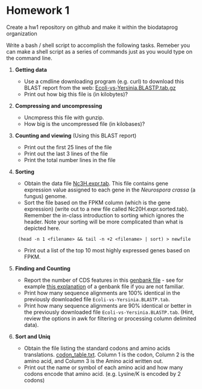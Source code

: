 Homework 1
==========

Create a hw1 repository on github and make it within the biodataprog organization

Write a bash / shell script to accomplish the following tasks.  Remeber you can make a shell script
as a series of commands just as you would type on the command line.

1. __Getting data__

    + Use a cmdline downloading program (e.g. curl) to download this BLAST report from the web:
    [Ecoli-vs-Yersinia.BLASTP.tab.gz](https://biodataprog.github.io/programming-intro/data/Ecoli-vs-Yersinia.BLASTP.tab.gz)
    + Print out how big this file is (in kilobytes)?


2. __Compressing and uncompressing__

    + Uncmpress this file with gunzip.
    + How big is the uncompressed file (in kilobases)?
    

3. __Counting and viewing__ (Using this BLAST report)

    + Print out the first 25 lines of the file
    + Print out the last 3 lines of the file
    + Print the total number lines in the file 


3. __Sorting__

    + Obtain the data file
    [Nc3H.expr.tab](https://biodataprog.github.io/programming-intro/data/Nc3H.expr.tab). This
    file contains gene expression value assigned to each gene in the _Neurospora crassa_ (a fungus) genome.
    + Sort the file based on the FPKM column (which is the gene
    expression) (write out to a new file called
    Nc20H.expr.sorted.tab).
    Remember the in-class introduction to sorting which ignores the header. Note your sorting will be more 
    complicated than what is depicted here.
    ```shell
     (head -n 1 <filename> && tail -n +2 <filename> | sort) > newfile
    ```
    + Print out a list of the top 10 most highly expressed genes based on FPKM.


4. __Finding and Counting__

    + Report the number of CDS features in this [genbank file](https://biodataprog.github.io/programming-intro/data/D_mel.63B12.gbk) - see for example [this explanation](http://www.ncbi.nlm.nih.gov/Sitemap/samplerecord.html) of a genbank file if you are not familiar.
    + Print how many sequence alignments are 100% identical in the previously downloaded file `Ecoli-vs-Yersinia.BLASTP.tab`.
    + Print how many sequence alignments are 90% identical or better in the previously downloaded file `Ecoli-vs-Yersinia.BLASTP.tab`. (Hint, review the options in awk for filtering or processing column delimited data).


5. __Sort and Uniq__

    + Obtain the file listing the standard codons and amino acids translations. [codon_table.txt](https://biodataprog.github.io/programming-intro/data/codon_table.txt). Column 1 is the codon, Column 2 is the amino acid, and Column 3 is the Amino acid written out.
    + Print out the name or symbol of each amino acid and how many codons encode that amino acid. (e.g. Lysine/K is encoded by 2 codons)
